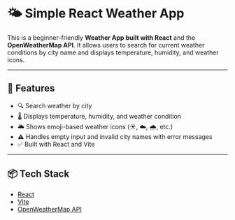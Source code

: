 # 🌤️ Simple React Weather App

This is a beginner-friendly **Weather App built with React** and the **OpenWeatherMap API**. It allows users to search for current weather conditions by city name and displays temperature, humidity, and weather icons.

---

## 🚀 Features

- 🔍 Search weather by city
- 🌡️ Displays temperature, humidity, and weather condition
- 🌥️ Shows emoji-based weather icons (☀️, ☁️, 🌧️, etc.)
- ⚠️ Handles empty input and invalid city names with error messages
- ✅ Built with React and Vite

---

## 📦 Tech Stack

- [React](https://reactjs.org/)
- [Vite](https://vitejs.dev/)
- [OpenWeatherMap API](https://openweathermap.org/api)
 